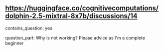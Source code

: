 ## https://huggingface.co/cognitivecomputations/dolphin-2.5-mixtral-8x7b/discussions/14

contains_question: yes

question_part: Why is not working? Please advice as I'm a complete beginner